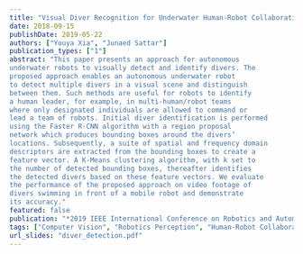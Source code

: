 ```yaml
---
title: "Visual Diver Recognition for Underwater Human-Robot Collaboration"
date: 2018-09-15
publishDate: 2019-05-22
authors: ["Youya Xia", "Junaed Sattar"]
publication_types: ["1"]
abstract: "This paper presents an approach for autonomous
underwater robots to visually detect and identify divers. The
proposed approach enables an autonomous underwater robot
to detect multiple divers in a visual scene and distinguish
between them. Such methods are useful for robots to identify
a human leader, for example, in multi-human/robot teams
where only designated individuals are allowed to command or
lead a team of robots. Initial diver identification is performed
using the Faster R-CNN algorithm with a region proposal
network which produces bounding boxes around the divers’
locations. Subsequently, a suite of spatial and frequency domain
descriptors are extracted from the bounding boxes to create a
feature vector. A K-Means clustering algorithm, with k set to
the number of detected bounding boxes, thereafter identifies
the detected divers based on these feature vectors. We evaluate
the performance of the proposed approach on video footage of
divers swimming in front of a mobile robot and demonstrate
its accuracy."
featured: false
publication: "*2019 IEEE International Conference on Robotics and Automation*"
tags: ["Computer Vision", "Robotics Perception", "Human-Robot Collaboration"]
url_slides: "diver_detection.pdf"
---
```

